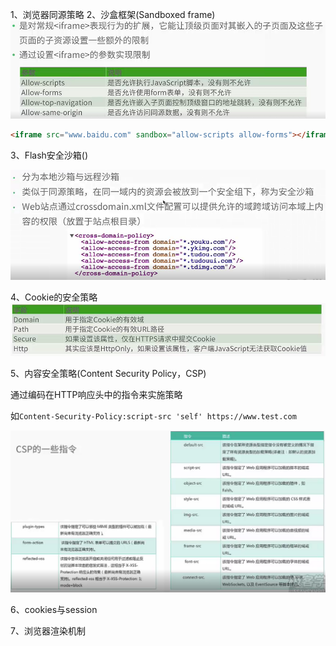 1、浏览器同源策略
2、沙盒框架(Sandboxed frame)
![](.\iframe.png)

```html
<iframe src="www.baidu.com" sandbox="allow-scripts allow-forms"></iframe>
```

3、Flash安全沙箱()

![](./flash.png)

4、Cookie的安全策略![](./cookies.png)

5、内容安全策略(Content Security Policy，CSP)

通过编码在HTTP响应头中的指令来实施策略

如`Content-Security-Policy:script-src 'self' https://www.test.com`

![](./csp.png)

6、cookies与session

7、浏览器渲染机制